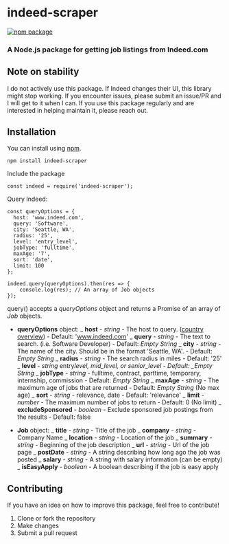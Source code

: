 # indeed-scraper

[![npm package](https://nodei.co/npm/indeed-scraper.png?downloads=true&downloadRank=true&stars=true)](https://nodei.co/npm/indeed-scraper/)

### A Node.js package for getting job listings from Indeed.com

## Note on stability

I do not actively use this package. If Indeed changes their UI, this library might stop working. If you encounter issues, please submit an issue/PR and I will get to it when I can. If you use this package regularly and are interested in helping maintain it, please reach out.

## Installation

You can install using [npm](https://www.npmjs.com/package/indeed-scraper).

```
npm install indeed-scraper
```

Include the package

```
const indeed = require('indeed-scraper');
```

Query Indeed:

```
const queryOptions = {
  host: 'www.indeed.com',
  query: 'Software',
  city: 'Seattle, WA',
  radius: '25',
  level: 'entry_level',
  jobType: 'fulltime',
  maxAge: '7',
  sort: 'date',
  limit: 100
};

indeed.query(queryOptions).then(res => {
	console.log(res); // An array of Job objects
});
```

query() accepts a _queryOptions_ object and returns a Promise of an array of _Job_ objects.

- **queryOptions** object:
  _ **host** - *string* - The host to query. ([country overview](https://www.indeed.com/worldwide)) - Default: 'www.indeed.com'
  _ **query** - _string_ - The text to search. (i.e. Software Developer) - Default: _Empty String_
  _ **city** - *string* - The name of the city. Should be in the format 'Seattle, WA'. - Default: *Empty String*
  _ **radius** - _string_ - The search radius in miles - Default: '25'
  _ **level** - *string* entry*level, mid_level, or senior_level - Default: \_Empty String*
  _ **jobType** - _string_ - fulltime, contract, parttime, temporary, internship, commission - Default: _Empty String_
  _ **maxAge** - *string* - The maximum age of jobs that are returned - Default: *Empty String* (No max age)
  _ **sort** - _string_ - relevance, date - Default: 'relevance'
  _ **limit** - *number* - The maximum number of jobs to return - Default: 0 (No limit)
  _ **excludeSponsored** - _boolean_ - Exclude sponsored job postings from the results - Default: false

- **Job** object:
  _ **title** - *string* - Title of the job
  _ **company** - _string_ - Company Name
  _ **location** - *string* - Location of the job
  _ **summary** - _string_ - Beginning of the job description
  _ **url** - *string* - Url of the job page
  _ **postDate** - _string_ - A string describing how long ago the job was posted
  _ **salary** - *string* - A string with salary information (can be empty)
  _ **isEasyApply** - _boolean_ - A boolean describing if the job is easy apply

## Contributing

If you have an idea on how to improve this package, feel free to contribute!

1. Clone or fork the repository
2. Make changes
3. Submit a pull request
